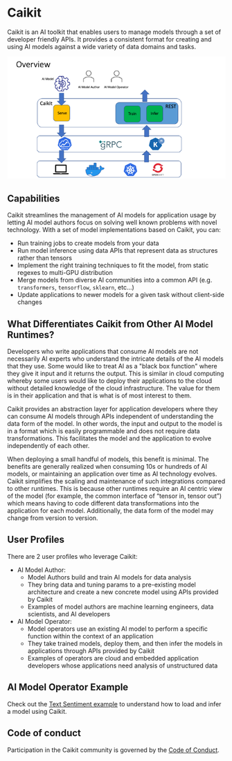# Caikit

Caikit is an AI toolkit that enables users to manage models through a set of developer friendly APIs. It provides a consistent format for creating and using AI models against a wide variety of data domains and tasks.

![Caikit Overview](https://raw.githubusercontent.com/caikit/caikit/main/caikit-overview.png)

## Capabilities

Caikit streamlines the management of AI models for application usage by letting AI model authors focus on solving well known problems with novel technology. With a set of model implementations based on Caikit, you can:

- Run training jobs to create models from your data
- Run model inference using data APIs that represent data as structures rather than tensors
- Implement the right training techniques to fit the model, from static regexes to multi-GPU distribution
- Merge models from diverse AI communities into a common API (e.g. `transformers`, `tensorflow`, `sklearn`, etc...)
- Update applications to newer models for a given task without client-side changes

## What Differentiates Caikit from Other AI Model Runtimes?

Developers who write applications that consume AI models are not necessarily AI experts who understand the intricate details of the AI models that they use. Some would like to treat AI as a "black box function" where they give it input and it returns the output. This is similar in cloud computing whereby some users would like to deploy their applications to the cloud without detailed knowledge of the cloud infrastructure. The value for them is in their application and that is what is of most interest to them.

Caikit provides an abstraction layer for application developers where they can consume AI models through APIs independent of understanding the data form of the model. In other words, the input and output to the model is in a format which is easily programmable and does not require data transformations. This facilitates the model and the application to evolve independently of each other.

When deploying a small handful of models, this benefit is minimal. The benefits are generally realized when consuming 10s or hundreds of AI models, or maintaining an application over time as AI technology evolves. Caikit simplifies the scaling and maintenance of such integrations compared to other runtimes. This is because other runtimes require an AI centric view of the model (for example, the common interface of “tensor in, tensor out”) which means having to code different data transformations into the application for each model. Additionally, the data form of the model may change from version to version.

## User Profiles

There are 2 user profiles who leverage Caikit:

- AI Model Author:
  - Model Authors build and train AI models for data analysis
  - They bring data and tuning params to a pre-existing model architecture and create a new concrete model using APIs provided by Caikit
  - Examples of model authors are machine learning engineers, data scientists, and AI developers
- AI Model Operator:
  - Model operators use an existing AI model to perform a specific function within the context of an application
  - They take trained models, deploy them, and then infer the models in applications through APIs provided by Caikit
  - Examples of operators are cloud and embedded application developers whose applications need analysis of unstructured data

## AI Model Operator Example

Check out the [Text Sentiment example](examples/text-sentiment/) to understand how to load and infer a model using Caikit.

## Code of conduct

Participation in the Caikit community is governed by the [Code of Conduct](CODE-OF-CONDUCT.md).
